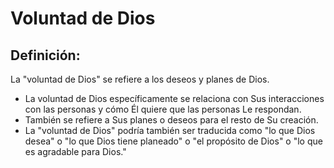 # Voluntad de Dios

## Definición: 

La "voluntad de Dios" se refiere a los deseos y planes de Dios.

* La voluntad de Dios específicamente se relaciona con Sus interacciones con las personas y cómo Él quiere que las personas Le respondan.
* También se refiere a Sus planes o deseos para el resto de Su creación.
* La "voluntad de Dios" podría también ser traducida como "lo que Dios desea" o "lo que Dios tiene planeado" o "el propósito de Dios" o "lo que es agradable para Dios."

